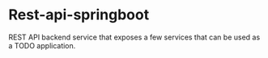 # Rest-api-springboot
REST API backend service that exposes a few services that can be used as a TODO application.
